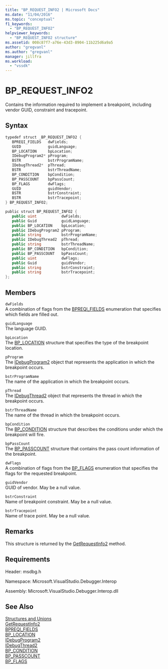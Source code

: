 ```yaml
---
title: "BP_REQUEST_INFO2 | Microsoft Docs"
ms.date: "11/04/2016"
ms.topic: "conceptual"
f1_keywords:
  - "BP_REQUEST_INFO2"
helpviewer_keywords:
  - "BP_REQUEST_INFO2 structure"
ms.assetid: 008c87f7-a76e-43d3-8904-11b225d6a9a5
author: "gregvanl"
ms.author: "gregvanl"
manager: jillfra
ms.workload:
  - "vssdk"
---
```

# BP_REQUEST_INFO2
Contains the information required to implement a breakpoint, including vendor GUID, constraint and tracepoint.

## Syntax

```cpp
typedef struct _BP_REQUEST_INFO2 {
   BPREQI_FIELDS   dwFields;
   GUID            guidLanguage;
   BP_LOCATION     bpLocation;
   IDebugProgram2* pProgram;
   BSTR            bstrProgramName;
   IDebugThread2*  pThread;
   BSTR            bstrThreadName;
   BP_CONDITION    bpCondition;
   BP_PASSCOUNT    bpPassCount;
   BP_FLAGS        dwFlags;
   GUID            guidVendor;
   BSTR            bstrConstraint;
   BSTR            bstrTracepoint;
} BP_REQUEST_INFO2;
```

```csharp
public struct BP_REQUEST_INFO2 {
   public uint           dwFields;
   public Guid           guidLanguage;
   public BP_LOCATION    bpLocation;
   public IDebugProgram2 pProgram;
   public string         bstrProgramName;
   public IDebugThread2  pThread;
   public string         bstrThreadName;
   public BP_CONDITION   bpCondition;
   public BP_PASSCOUNT   bpPassCount;
   public uint           dwFlags;
   public Guid           guidVendor;
   public string         bstrConstraint;
   public string         bstrTracepoint;
};
```

## Members
`dwFields`  
A combination of flags from the [BPREQI_FIELDS](../../../extensibility/debugger/reference/bpreqi-fields.md) enumeration that specifies which fields are filled out.

`guidLanguage`  
The language GUID.

`bpLocation`  
The [BP_LOCATION](../../../extensibility/debugger/reference/bp-location.md) structure that specifies the type of the breakpoint location.

`pProgram`  
The [IDebugProgram2](../../../extensibility/debugger/reference/idebugprogram2.md) object that represents the application in which the breakpoint occurs.

`bstrProgramName`  
The name of the application in which the breakpoint occurs.

`pThread`  
The [IDebugThread2](../../../extensibility/debugger/reference/idebugthread2.md) object that represents the thread in which the breakpoint occurs.

`bstrThreadName`  
The name of the thread in which the breakpoint occurs.

`bpCondition`  
The [BP_CONDITION](../../../extensibility/debugger/reference/bp-condition.md) structure that describes the conditions under which the breakpoint will fire.

`bpPassCount`  
The [BP_PASSCOUNT](../../../extensibility/debugger/reference/bp-passcount.md) structure that contains the pass count information of the breakpoint.

`dwFlags`  
A combination of flags from the [BP_FLAGS](../../../extensibility/debugger/reference/bp-flags.md) enumeration that specifies the flags for the requested breakpoint.

`guidVendor`  
GUID of vendor. May be a null value.

`bstrConstraint`  
Name of breakpoint constraint. May be a null value.

`bstrTracepoint`  
Name of trace point. May be a null value.

## Remarks
This structure is returned by the [GetRequestInfo2](../../../extensibility/debugger/reference/idebugbreakpointrequest3-getrequestinfo2.md) method.

## Requirements
Header: msdbg.h

Namespace: Microsoft.VisualStudio.Debugger.Interop

Assembly: Microsoft.VisualStudio.Debugger.Interop.dll

## See Also
[Structures and Unions](../../../extensibility/debugger/reference/structures-and-unions.md)  
[GetRequestInfo2](../../../extensibility/debugger/reference/idebugbreakpointrequest3-getrequestinfo2.md)  
[BPREQI_FIELDS](../../../extensibility/debugger/reference/bpreqi-fields.md)  
[BP_LOCATION](../../../extensibility/debugger/reference/bp-location.md)  
[IDebugProgram2](../../../extensibility/debugger/reference/idebugprogram2.md)  
[IDebugThread2](../../../extensibility/debugger/reference/idebugthread2.md)  
[BP_CONDITION](../../../extensibility/debugger/reference/bp-condition.md)  
[BP_PASSCOUNT](../../../extensibility/debugger/reference/bp-passcount.md)  
[BP_FLAGS](../../../extensibility/debugger/reference/bp-flags.md)

